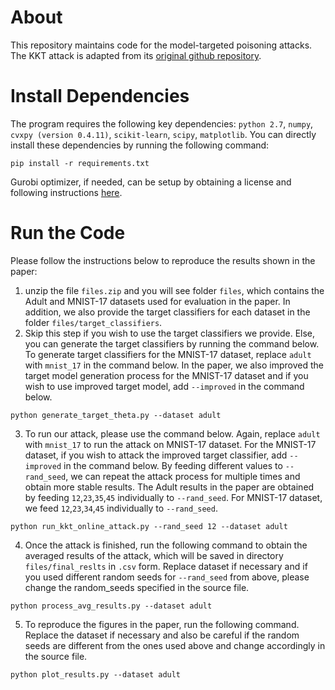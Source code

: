 # About
This repository maintains code for the model-targeted poisoning attacks. The KKT attack is adapted from its [original github repository](https://github.com/kohpangwei/data-poisoning-journal-release).

# Install Dependencies
The program requires the following key dependencies:
`python 2.7`, `numpy`, `cvxpy (version 0.4.11)`, `scikit-learn`, `scipy`, `matplotlib`. You can directly install these dependencies by running the following command:
```
pip install -r requirements.txt
```
Gurobi optimizer, if needed, can be setup by obtaining a license and following instructions [here](https://www.gurobi.com/documentation/9.1/quickstart_linux/software_installation_guid.html).

# Run the Code
Please follow the instructions below to reproduce the results shown in the paper:
1. unzip the file `files.zip` and you will see folder `files`, which contains the Adult and MNIST-17 datasets used for evaluation in the paper. In addition, we also provide the target classifiers for each dataset in the folder `files/target_classifiers`.
2. Skip this step if you wish to use the target classifiers we provide. Else, you can generate the target classifiers by running the command below. To generate target classifiers for the MNIST-17 dataset, replace `adult` with `mnist_17` in the command below. In the paper, we also improved the target model generation process for the MNIST-17 dataset and if you wish to use improved target model, add `--improved` in the command below.
```
python generate_target_theta.py --dataset adult
```

3. To run our attack, please use the command below. Again, replace `adult` with `mnist_17` to run the attack on MNIST-17 dataset. For the MNIST-17 dataset, if you wish to attack the improved target classifier, add `--improved` in the command below. By feeding different values to `--rand_seed`, we can repeat the attack process for multiple times and obtain more stable results. The Adult results in the paper are obtained by feeding `12`,`23`,`35`,`45` individually to `--rand_seed`. For MNIST-17 dataset, we feed `12`,`23`,`34`,`45` individually to `--rand_seed`.
```
python run_kkt_online_attack.py --rand_seed 12 --dataset adult
```

4. Once the attack is finished, run the following command to obtain the averaged results of the attack, which will be saved in directory `files/final_reslts` in `.csv` form. Replace dataset if necessary and if you used different random seeds for `--rand_seed` from above, please change the random_seeds specified in the source file.
```
python process_avg_results.py --dataset adult
```


5. To reproduce the figures in the paper, run the following command. Replace the dataset if necessary and also be careful if the random seeds are different from the ones used above and change accordingly in the source file. 
```
python plot_results.py --dataset adult
```

